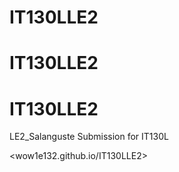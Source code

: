 # IT130LLE2
# IT130LLE2
# IT130LLE2


LE2_Salanguste
Submission for IT130L 

<wow1e132.github.io/IT130LLE2>
 
